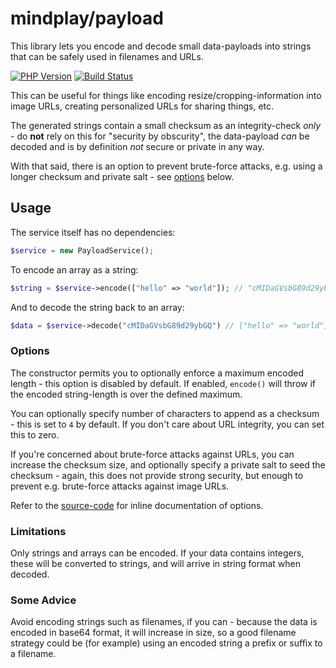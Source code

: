 mindplay/payload
================

This library lets you encode and decode small data-payloads into strings
that can be safely used in filenames and URLs.

[![PHP Version](https://img.shields.io/badge/php-7.0%2B-blue.svg)](https://packagist.org/packages/mindplay/payload)
[![Build Status](https://travis-ci.org/mindplay-dk/readable.svg)](https://travis-ci.org/mindplay-dk/payload)

This can be useful for things like encoding resize/cropping-information into
image URLs, creating personalized URLs for sharing things, etc.

The generated strings contain a small checksum as an integrity-check *only* - do
**not** rely on this for "security by obscurity", the data-payload *can* be decoded
and is by definition *not* secure or private in any way.

With that said, there is an option to prevent brute-force attacks, e.g. using a
longer checksum and private salt - see [options](#options) below.

## Usage

The service itself has no dependencies:

```php
$service = new PayloadService();
```

To encode an array as a string:

```php
$string = $service->encode(["hello" => "world"]); // "cMIDaGVsbG89d29ybGQ"
```

And to decode the string back to an array:

```php
$data = $service->decode("cMIDaGVsbG89d29ybGQ") // ["hello" => "world"]
```

### Options

The constructor permits you to optionally enforce a maximum encoded length - this option
is disabled by default. If enabled, `encode()` will throw if the encoded string-length is
over the defined maximum.

You can optionally specify number of characters to append as a checksum - this is set to
`4` by default. If you don't care about URL integrity, you can set this to zero.

If you're concerned about brute-force attacks against URLs, you can increase the checksum
size, and optionally specify a private salt to seed the checksum - again, this does not
provide strong security, but enough to prevent e.g. brute-force attacks against image URLs.

Refer to the [source-code](src/PayloadService.php) for inline documentation of options.

### Limitations

Only strings and arrays can be encoded. If your data contains integers, these will
be converted to strings, and will arrive in string format when decoded.

### Some Advice

Avoid encoding strings such as filenames, if you can - because the data is
encoded in base64 format, it will increase in size, so a good filename strategy
could be (for example) using an encoded string a prefix or suffix to a filename.
